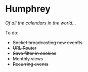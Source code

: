 # Humphrey

*Of all the calendars in the world...*

To do:
- ~~Socket broadcasting new evenfts~~
- ~~URL Router~~
- ~~Save filter in cookies~~
- ~~Monthly views~~
- ~~Recurring events~~